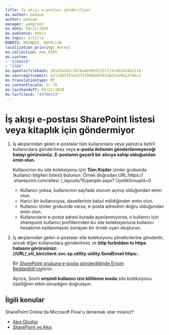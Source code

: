 ```yaml
---
title: İş akışı e-postası gönderiliyor
ms.author: pebaum
author: pebaum
manager: pamgreen
ms.date: 04/21/2020
ms.audience: Admin
ms.topic: article
ROBOTS: NOINDEX, NOFOLLOW
localization_priority: Normal
ms.collection: Adm_O365
ms.custom:
- "5200020"
- "1586"
ms.openlocfilehash: 391d3a2dcc2676a405065115f375c802d2492119
ms.sourcegitcommit: 631cbb5f03e5371f0995e976536d24e9d13746c3
ms.translationtype: MT
ms.contentlocale: tr-TR
ms.lasthandoff: 04/22/2020
ms.locfileid: "43766153"
---
```

# <a name="workflow-email-is-not-being-sent-for-a-sharepoint-list-or-library"></a>İş akışı e-postası SharePoint listesi veya kitaplık için göndermiyor

1. İş akışlarından gelen e-postalar tüm kullanıcılara veya yalnızca belirli kullanıcılara gönderilmez veya **e-posta iletisinin gönderilemeyeceği hatayı görürsünüz. E-postanın geçerli bir alıcıya sahip olduğundan emin olun.**

    Kullanıcının bu site koleksiyonu için **Tüm Kişiler** izinler grubunda (kullanıcı bilgileri listesi) bulunun.  Örnek doğrudan URL:<tenant><sitename>https:// .sharepoint.com/sites/ /_layouts/15/people.aspx? ÜyelikGroupId=0

    - Kullanıcı yoksa, kullanıcının sayfada oturum açmış olduğundan emin olun. 
    - Harici bir kullanıcıysa, davetlerinin kabul edildiğinden emin olun.
    - Kullanıcı izinler grubunda varsa, e-posta adresinin doğru olduğundan emin olun.
    - Kullanıcıların e-posta adresi burada ayarlanmıyorsa, o kullanıcı için sharepoint kullanıcı profillerinden bu site koleksiyonuna kullanıcı hesabının eşitlanmasını zorlayan bir örnek uyarı oluşturun.
 
2. İş akışlarından gelen e-postalar site koleksiyonu yöneticilerine gönderilir, ancak diğer kullanıcılara gönderilmez ve **http forbidden to https hatasını görürsünüz: //URL/_vti_bin/client.xvc.sp.utility.utility.SendEmail <span>https:</span>**.
 

    Bir [SharePoint grubuna e-posta gönderdiğinde Erişim Reddedildi'yi](https://docs.microsoft.com/sharepoint/support/sharing-and-permissions/access-denied-when-send-an-email-to-groups)görün.

    Ayrıca, Sınırlı **erişimli kullanıcı izni kilitleme modu** site koleksiyonu özelliğinin etkin olmadığını doğrulayın.


## <a name="related-topics"></a>İlgili konular
SharePoint Online'da Microsoft Flow'u denemek ister misiniz?
- [Akış Oluştur](https://support.office.com/article/Create-a-flow-for-a-list-or-library-in-SharePoint-Online-or-OneDrive-for-Business-a9c3e03b-0654-46af-a254-20252e580d01) 
- [SharePoint ve Akış](https://flow.microsoft.com/blog/sharepoint-and-flow/) 


